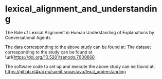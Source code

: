 # lexical_alignment_and_understanding
The Role of Lexical Alignment in Human Understanding of Explanations by Conversational Agents

The data corresponding to the above study can be found at: The dataset corresponding to the study can be found at \url{https://doi.org/10.5281/zenodo.7600868

The software code to set up and execute the above study can be found at: https://gitlab.nl4xai.eu/sumit.srivastava/lexal_understanding
